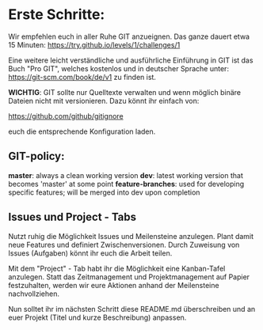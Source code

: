 Erste Schritte:
=================

Wir empfehlen euch in aller Ruhe GIT anzueignen. Das ganze dauert etwa 15 Minuten:
https://try.github.io/levels/1/challenges/1

Eine weitere leicht verständliche und ausführliche Einführung in GIT ist das Buch "Pro GIT", welches kostenlos und in deutscher Sprache unter:
https://git-scm.com/book/de/v1
zu finden ist.


**WICHTIG**: GIT sollte nur Quelltexte verwalten und wenn möglich binäre Dateien nicht mit versionieren. Dazu könnt ihr einfach von:

https://github.com/github/gitignore

euch die entsprechende Konfiguration laden.

GIT-policy:
--------------

**master**: always a clean working version
**dev**: latest working version that becomes 'master' at some point
**feature-branches**: used for developing specific features; will be merged into dev upon completion


Issues und Project - Tabs
-------------------------

Nutzt ruhig die Möglichkeit Issues und Meilensteine anzulegen. Plant damit neue Features und definiert Zwischenversionen. Durch Zuweisung von Issues (Aufgaben) könnt ihr euch die Arbeit teilen.

Mit dem "Project" - Tab habt ihr die Möglichkeit eine Kanban-Tafel anzulegen. Statt das Zeitmanagement und Projektmanagement auf Papier festzuhalten, werden wir eure Aktionen anhand der Meilensteine nachvollziehen.


Nun solltet ihr im nächsten Schritt diese README.md überschreiben und an euer Projekt (Titel und kurze Beschreibung) anpassen.
 
